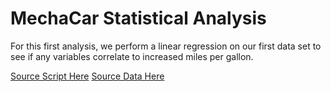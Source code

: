 # MechaCar Statistical Analysis

For this first analysis, we perform a linear regression on our first data set to see if any variables correlate to increased miles per gallon.

[Source Script Here](https://github.com/carlosjennings1991/MechaCar_Statistical_Analysis/blob/main/MechaCarChallenge.R)
[Source Data Here](https://github.com/carlosjennings1991/MechaCar_Statistical_Analysis/blob/main/MechaCar_mpg.csv)
